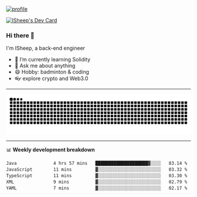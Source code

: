 [![profile](https://user-images.githubusercontent.com/54968314/208005045-e4b42f3b-833d-4242-bfcc-e764865553a2.svg)](https://www.calligrapher.ai/)

<a href="https://app.daily.dev/linziyang1106"><img src="https://api.daily.dev/devcards/v2/i4Spwx5Skx5FpTqWcwoit.png?r=kgx&type=wide" width="652" alt="ISheep's Dev Card"/></a>

### Hi there 🐏

I'm ISheep, a back-end engineer

- 🔭 I’m currently learning Solidity
- 💬 Ask me about anything
- 😄 Hobby: badminton & coding
- 👓 explore crypto and Web3.0

-------

![](https://raw.githubusercontent.com/ISheepp/ISheepp/output/github-contribution-grid-snake.svg)

-------

📊 **Weekly development breakdown**
<!--START_SECTION:waka-->

```txt
Java              4 hrs 57 mins   ████████████████████▓░░░░   83.14 %
JavaScript        11 mins         ▓░░░░░░░░░░░░░░░░░░░░░░░░   03.32 %
TypeScript        11 mins         ▓░░░░░░░░░░░░░░░░░░░░░░░░   03.30 %
XML               9 mins          ▓░░░░░░░░░░░░░░░░░░░░░░░░   02.79 %
YAML              7 mins          ▓░░░░░░░░░░░░░░░░░░░░░░░░   02.17 %
```

<!--END_SECTION:waka-->
